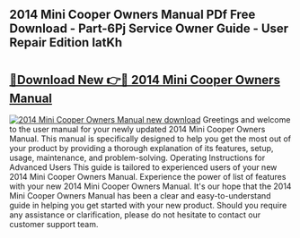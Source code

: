 ## 2014 Mini Cooper Owners Manual PDf Free Download - Part-6Pj Service Owner Guide - User Repair Edition IatKh

# <h2><a href="http://bc42101.oget.top/?id=2014+Mini+Cooper+Owners+Manual">🔗Download New 👉🔴 2014 Mini Cooper Owners Manual</a></h2>

[![2014 Mini Cooper Owners Manual new download](https://i.imgur.com/5g1atiW.png)](http://bc42101.oget.top/?id=2014+Mini+Cooper+Owners+Manual)
Greetings and welcome to the user manual for your newly updated 2014 Mini Cooper Owners Manual. This manual is specifically designed to help you get the most out of your product by providing a thorough explanation of its features, setup, usage, maintenance, and problem-solving. Operating Instructions for Advanced Users This guide is tailored to experienced users of your new 2014 Mini Cooper Owners Manual. Experience the power of list of features with your new 2014 Mini Cooper Owners Manual. It's our hope that the 2014 Mini Cooper Owners Manual has been a clear and easy-to-understand guide in helping you get started with your new product. Should you require any assistance or clarification, please do not hesitate to contact our customer support team.
